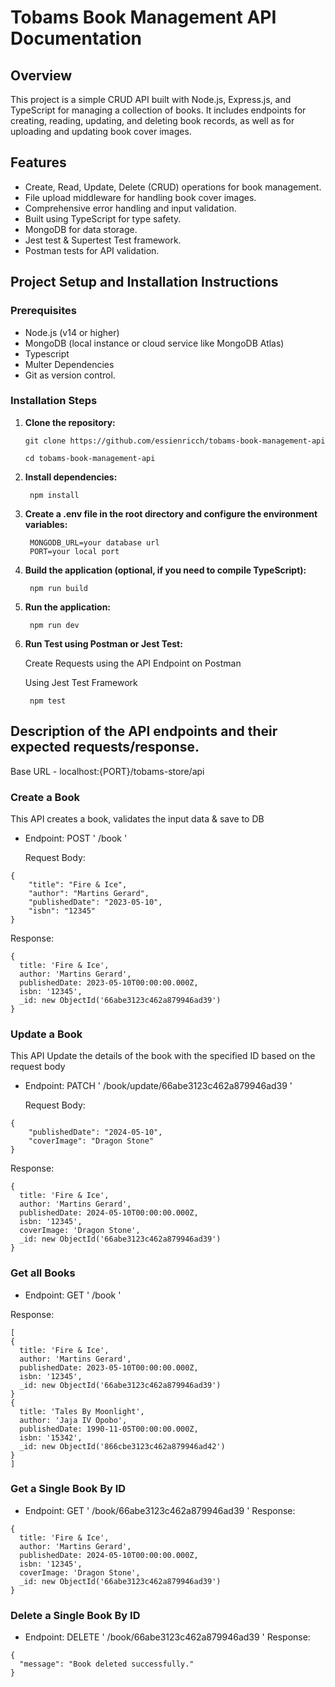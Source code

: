 # Tobams Book Management API Documentation

## Overview
This project is a simple CRUD API built with Node.js, Express.js, and TypeScript for managing a collection of books. It includes endpoints for creating, reading, updating, and deleting book records, as well as for uploading and updating book cover images.

## Features
- Create, Read, Update, Delete (CRUD) operations for book management.
- File upload middleware for handling book cover images.
- Comprehensive error handling and input validation.
- Built using TypeScript for type safety.
- MongoDB for data storage.
- Jest test & Supertest Test framework.
- Postman tests for API validation.

## Project Setup and Installation Instructions ##

### Prerequisites
- Node.js (v14 or higher)
- MongoDB (local instance or cloud service like MongoDB Atlas)
- Typescript
- Multer Dependencies 
- Git as version control.

### Installation Steps
1. **Clone the repository:**
    ```
   git clone https://github.com/essienricch/tobams-book-management-api 
   
   cd tobams-book-management-api
   ```

2. **Install dependencies:**
   ```
    npm install
   ```

3. **Create a .env file in the root directory and configure the environment variables:**
   ```
    MONGODB_URL=your database url
    PORT=your local port
   ```

4. **Build the application (optional, if you need to compile TypeScript):**
   ```
    npm run build
   ```
5. **Run the application:**
   ```
    npm run dev
   ```

6. **Run Test using Postman or Jest Test:**

   
   Create Requests using the API Endpoint on Postman
   
   
   Using Jest Test Framework
   
   ```
    npm test
   ```

##  Description of the API endpoints and their expected requests/response. ##

Base URL - localhost:{PORT}/tobams-store/api
### Create a Book  
This API creates a book, validates the input data & save to DB
- Endpoint: POST ' /book '
  
  Request Body:
```
{
    "title": "Fire & Ice",
    "author": "Martins Gerard",
    "publishedDate": "2023-05-10",
    "isbn": "12345"
}
```
 Response:
```
{
  title: 'Fire & Ice',
  author: 'Martins Gerard',
  publishedDate: 2023-05-10T00:00:00.000Z,
  isbn: '12345',
  _id: new ObjectId('66abe3123c462a879946ad39')
}
```
### Update a Book  
This API Update the details of the book with the specified ID based on the request body
- Endpoint: PATCH ' /book/update/66abe3123c462a879946ad39 '
  
  Request Body:
```
{
    "publishedDate": "2024-05-10",
    "coverImage": "Dragon Stone"
}
```
 Response:
```
{
  title: 'Fire & Ice',
  author: 'Martins Gerard',
  publishedDate: 2024-05-10T00:00:00.000Z,
  isbn: '12345',
  coverImage: 'Dragon Stone',
  _id: new ObjectId('66abe3123c462a879946ad39')
}
```
### Get all Books  
- Endpoint: GET  ' /book '
  
 Response:
```
[
{
  title: 'Fire & Ice',
  author: 'Martins Gerard',
  publishedDate: 2023-05-10T00:00:00.000Z,
  isbn: '12345',
  _id: new ObjectId('66abe3123c462a879946ad39')
}
{
  title: 'Tales By Moonlight',
  author: 'Jaja IV Opobo',
  publishedDate: 1990-11-05T00:00:00.000Z,
  isbn: '15342',
  _id: new ObjectId('866cbe3123c462a879946ad42')
}
]

```
### Get a Single Book By ID  
- Endpoint: GET ' /book/66abe3123c462a879946ad39 '
  Response:
```
{
  title: 'Fire & Ice',
  author: 'Martins Gerard',
  publishedDate: 2024-05-10T00:00:00.000Z,
  isbn: '12345',
  coverImage: 'Dragon Stone',
  _id: new ObjectId('66abe3123c462a879946ad39')
}
```
### Delete a Single Book By ID  
- Endpoint: DELETE ' /book/66abe3123c462a879946ad39 '
  Response:
```
{
  "message": "Book deleted successfully."
}
```
  



